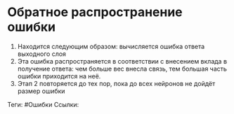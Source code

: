 # Обратное распространение ошибки
1. Находится следующим образом: вычисляется ошибка ответа выходного слоя
2. Эта ошибка распространяется в соответствии с внесением вклада в получение ответа: чем больше вес внесла связь, тем большая часть ошибки приходится на неё.
3. Этап 2 повторяется до тех пор, пока до всех нейронов не дойдёт размер ошибки

Теги: #Ошибки
Ссылки: